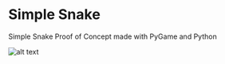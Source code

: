 # Simple Snake

Simple Snake Proof of Concept made with PyGame and Python

![alt text](https://i.imgur.com/Bd8XSeG.jpg "Screenshot of Game")
